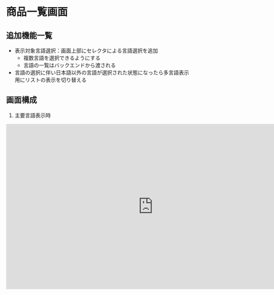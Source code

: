 # 商品一覧画面
## 追加機能一覧
- 表示対象言語選択：画面上部にセレクタによる言語選択を追加
    - 複数言語を選択できるようにする
    - 言語の一覧はバックエンドから渡される
- 言語の選択に伴い日本語以外の言語が選択された状態になったら多言語表示用にリストの表示を切り替える

## 画面構成
1. 主要言語表示時
<iframe title="コミュニティリソースのプレビュー" style="border: 1px solid rgba(0, 0, 0, 0.1);" width="800" height="450" src="https://www.figma.com/embed?embed_host=fastma&amp;community_viewer=true&amp;hub_file_id=1226665611364834110&amp;fuid=1563076598488432755" allowfullscreen="" class="canvas_viewer--showIframe--uYOO5"></iframe>
